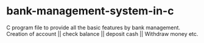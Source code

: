 # bank-management-system-in-c
C program file to provide all the basic features by bank management. Creation of account || check balance  ||  deposit cash  ||   Withdraw money etc.
